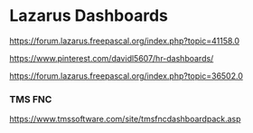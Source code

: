 # Lazarus Dashboards


https://forum.lazarus.freepascal.org/index.php?topic=41158.0


https://www.pinterest.com/davidl5607/hr-dashboards/


https://forum.lazarus.freepascal.org/index.php?topic=36502.0


### TMS FNC

https://www.tmssoftware.com/site/tmsfncdashboardpack.asp



